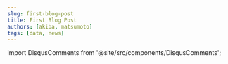 ```yaml
---
slug: first-blog-post
title: First Blog Post
authors: [akiba, matsumoto]
tags: [data, news]
---
```


import DisqusComments from '@site/src/components/DisqusComments'; 

<DisqusComments />
